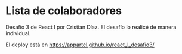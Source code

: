 # Lista de colaboradores

Desafío 3 de React I por Cristian Díaz. El desafío lo realicé de manera individual.

El deploy está en https://appartcl.github.io/react_I_desafio3/

